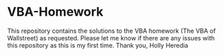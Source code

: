 # VBA-Homework
This repository contains the solutions to the VBA homework  (The VBA of Wallstreet) as requested. Please let me know if there are any issues  with this repository as this is my first time. Thank you, Holly Heredia

